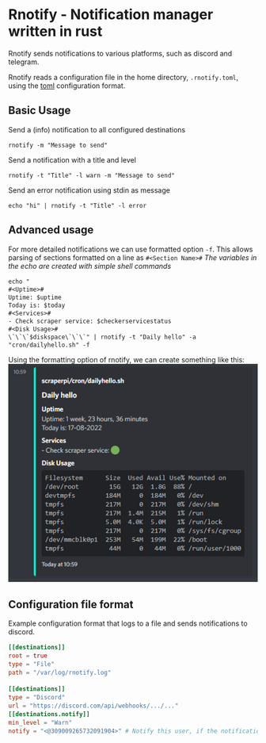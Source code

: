 # Rnotify - Notification manager written in rust #
Rnotify sends notifications to various platforms, such as discord and telegram.

Rnotify reads a configuration file in the home directory, `.rnotify.toml`, using the [toml](https://toml.io/) configuration format.

## Basic Usage ##
Send a (info) notification to all configured destinations  
```console
rnotify -m "Message to send"
```

Send a notification with a title and level
```console
rnotify -t "Title" -l warn -m "Message to send"
```

Send an error notification using stdin as message

```console
echo "hi" | rnotify -t "Title" -l error
```

## Advanced usage ##
For more detailed notifications we can use formatted option `-f`.
This allows parsing of sections formatted on a line as `#<Section Name>#`
*The variables in the echo are created with simple shell commands*
```console
echo "
#<Uptime>#
Uptime: $uptime
Today is: $today
#<Services>#
- Check scraper service: $checkerservicestatus
#<Disk Usage>#
\`\`\`$diskspace\`\`\`" | rnotify -t "Daily hello" -a "cron/dailyhello.sh" -f
```

Using the formatting option of rnotify, we can create something like this:
![discord notification embed](discord_notification.png)

## Configuration file format ##

Example configuration format that logs to a file and sends notifications to discord.
```toml
[[destinations]]
root = true
type = "File"
path = "/var/log/rnotify.log"

[[destinations]]
type = "Discord"
url = "https://discord.com/api/webhooks/.../..."
[[destinations.notify]]
min_level = "Warn"
notify = "<@309009265732091904>" # Notify this user, if the notification level is above a warning.
```
